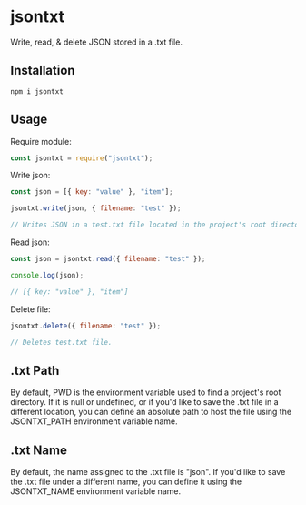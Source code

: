# jsontxt

Write, read, & delete JSON stored in a .txt file.

## Installation

```console
npm i jsontxt
```

## Usage

Require module:

```javascript
const jsontxt = require("jsontxt");
```

Write json:

```javascript
const json = [{ key: "value" }, "item"];

jsontxt.write(json, { filename: "test" });

// Writes JSON in a test.txt file located in the project's root directory [default].
```

Read json:

```javascript
const json = jsontxt.read({ filename: "test" });

console.log(json);

// [{ key: "value" }, "item"]
```

Delete file:

```javascript
jsontxt.delete({ filename: "test" });

// Deletes test.txt file.
```

## .txt Path

By default, PWD is the environment variable used to find a project's root directory. If it is null or undefined, or if you'd like to save the .txt file in a different location, you can define an absolute path to host the file using the JSONTXT_PATH environment variable name.

## .txt Name

By default, the name assigned to the .txt file is "json". If you'd like to save the .txt file under a different name, you can define it using the JSONTXT_NAME environment variable name.
